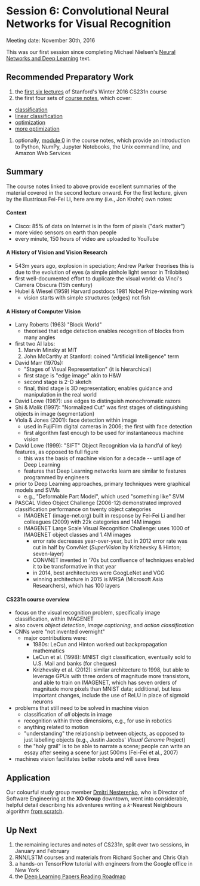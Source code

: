 # Session 6: Convolutional Neural Networks for Visual Recognition

Meeting date: November 30th, 2016

This was our first session since completing Michael Nielsen's [Neural Networks and Deep Learning](http://neuralnetworksanddeeplearning.com) text. 

## Recommended Preparatory Work

1. the [first six lectures](https://www.youtube.com/watch?v=g-PvXUjD6qg&list=PLlJy-eBtNFt6EuMxFYRiNRS07MCWN5UIA) of Stanford's Winter 2016 CS231n course
1. the first four sets of [course notes](http://cs231n.github.io/), which cover:
  * [classification](http://cs231n.github.io/classification/)
  * [linear classification](http://cs231n.github.io/linear-classify/)
  * [optimization](http://cs231n.github.io/optimization-1/)
  * [more optimization](http://cs231n.github.io/optimization-2/)
1. optionally, [module 0](http://cs231n.github.io/) in the course notes, which provide an introduction to Python, NumPy, Jupyter Notebooks, the Unix command line, and Amazon Web Services

## Summary

The course notes linked to above provide excellent summaries of the material covered in the second lecture onward. For the first lecture, given by the illustrious Fei-Fei Li, here are my (i.e., Jon Krohn) own notes: 

#### Context

* Cisco: 85% of data on Internet is in the form of pixels ("dark matter")
* more video sensors on earth than people
* every minute, 150 hours of video are uploaded to YouTube

#### A History of Vision and Vision Research

* 543m years ago, explosion in speciation; Andrew Parker theorises this is due to the evolution of eyes (a simple pinhole light sensor in Trilobites)
* first well-documented effort to duplicate the visual world: da Vinci's Camera Obscura (15th century)
* Hubel & Wiesel (1959) Harvard postdocs 1981 Nobel Prize-winning work
	* vision starts with simple structures (edges) not fish

#### A History of Computer Vision

* Larry Roberts (1963) "Block World"
	* theorised that edge detection enables recognition of blocks from many angles
* first two AI labs:
	1. Marvin Minsky at MIT
	2. John McCarthy at Stanford: coined "Artificial Intelligence" term
* David Marr (1970s): 
	* "Stages of Visual Representation" (it is hierarchical)
	* first stage is "edge image" akin to H&W
	* second stage is 2-D sketch
	* final, third stage is 3D representation; enables guidance and manipulation in the real world
* David Lowe (1987): use edges to distinguish monochromatic razors
* Shi & Malik (1997): "Normalized Cut" was first stages of distinguishing objects in image (segmentation)
* Viola & Jones (2001): face detection within image
	* used in FujiFilm digital cameras in 2006; the first with face detection
	* first algorithm fast enough to be used for instantaneous machine vision
* David Lowe (1999): "SIFT" Object Recognition via (a handful of key) features, as opposed to full figure
	* this was the basis of machine vision for a decade -- until age of Deep Learning
	* features that Deep Learning networks learn are similar to features programmed by engineers
* prior to Deep Learning approaches, primary techniques were graphical models and SVMs
	* e.g., "Deformable Part Model", which used "something like" SVM
* PASCAL Video Object Challenge (2006-12) demonstrated improved classification performance on twenty object categories
	* IMAGENET (image-net.org) built in response by Fei-Fei Li and her colleagues (2009) with 22k categories and 14M images
	* IMAGENET Large Scale Visual Recognition Challenge: uses 1000 of IMAGENET object classes and 1.4M images
		* error rate decreases year-over-year, but in 2012 error rate was cut in half by ConvNet (*SuperVision* by Krizhevsky & Hinton; seven-layer)
		* CONVNET invented in '70s but confluence of techniques enabled it to be transformative in that year
		* in 2014, best architectures were GoogLeNet and VGG
		* winning architecture in 2015 is MRSA (Microsoft Asia Researchers), which has 100 layers
		
#### CS231n course overview

* focus on the visual recognition problem, specifically image classification, within IMAGENET
* also covers *object detection*, *image captioning*, and *action classification*
* CNNs were "not invented overnight"
	* major contributions were:
		* 1980s: LeCun and Hinton worked out backpropagation mathematics
		* LeCun et al. (1998): MNIST digit classification, eventually sold to U.S. Mail and banks (for cheques)
		* Krizhevsky et al. (2012): similar architecture to 1998, but able to leverage GPUs with three orders of magnitude more transistors, and able to train on IMAGENET, which has seven orders of magnitude more pixels than MNIST data; additional, but less important changes, include the use of ReLU in place of sigmoid neurons
* problems that still need to be solved in machine vision
	* classification of *all* objects in image
	* recognition within three dimensions, e.g., for use in robotics
	* anything related to motion
	* "understanding" the relationship between objects, as opposed to just labelling objects (e.g., Justin Jacobs' *Visual Genome* Project)
	* the "holy grail" is to be able to narrate a scene; people can write an essay after seeing a scene for just 500ms (Fei-Fei et al., 2007)
* machines vision facilitates better robots and will save lives

## Application

Our colourful study group member [Dmitri Nesterenko](https://www.linkedin.com/in/dmitri-nesterenko-7ba4484), who is Director of Software Engineering at the **XO Group** downtown, went into considerable, helpful detail describing his adventures writing a *k*-Nearest Neighbours algorithm [from scratch](https://www.linkedin.com/in/dmitri-nesterenko-7ba4484). 

## Up Next

1. the remaining lectures and notes of CS231n, split over two sessions, in January and February
1. RNN/LSTM courses and materials from Richard Socher and Chris Olah
1. a hands-on TensorFlow tutorial with engineers from the Google office in New York
1. the [Deep Learning Papers Reading Roadmap](https://github.com/songrotek/Deep-Learning-Papers-Reading-Roadmap)
